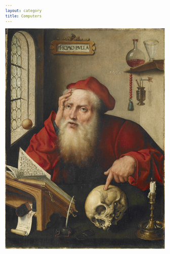 ```yaml
---
layout: category
title: Computers
---
```


<img alt="Joos van Cleve - Saint Jerome in His Study (Princeton Art Museum, c. 1528)" title="Science bottles in the background, God or death on my mind." src="https://raw.githubusercontent.com/VanitasVanitatum/VanitasVanitatum.github.io/master/_images/Computers.png"/>
